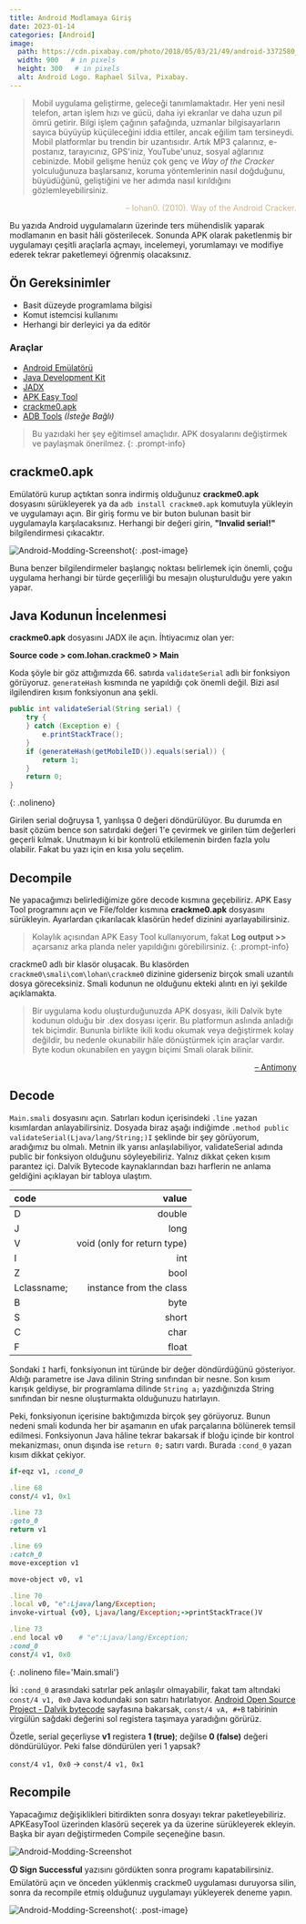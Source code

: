 ```yaml
---
title: Android Modlamaya Giriş
date: 2023-01-14
categories: [Android]
image:
  path: https://cdn.pixabay.com/photo/2018/05/03/21/49/android-3372580_960_720.png
  width: 900   # in pixels
  height: 300   # in pixels
  alt: Android Logo. Raphael Silva, Pixabay.
---
```


> Mobil uygulama geliştirme, geleceği tanımlamaktadır. Her yeni nesil telefon, artan işlem hızı ve gücü, daha iyi ekranlar ve daha uzun pil ömrü getirir. Bilgi işlem çağının şafağında, uzmanlar bilgisayarların sayıca büyüyüp küçüleceğini iddia ettiler, ancak eğilim tam tersineydi. Mobil platformlar bu trendin bir uzantısıdır. Artık MP3 çalarınız, e-postanız, tarayıcınız, GPS'iniz, YouTube'unuz, sosyal ağlarınız cebinizde. Mobil gelişme henüz çok genç ve *Way of the Cracker* yolculuğunuza başlarsanız, koruma yöntemlerinin nasıl doğduğunu, büyüdüğünü, geliştiğini ve her adımda nasıl kırıldığını gözlemleyebilirsiniz.

<p align="right" style="color: tan;">– lohan0. (2010). Way of the Android Cracker.</p>

Bu yazıda Android uygulamaların üzerinde ters mühendislik yaparak modlamanın en basit hâli gösterilecek. Sonunda APK olarak paketlenmiş bir uygulamayı çeşitli araçlarla açmayı, incelemeyi, yorumlamayı ve modifiye ederek tekrar paketlemeyi öğrenmiş olacaksınız.

## Ön Gereksinimler
- Basit düzeyde programlama bilgisi
- Komut istemcisi kullanımı
- Herhangi bir derleyici ya da editör

### Araçlar
- [Android Emülatörü](https://developer.android.com/design-for-safety/privacy-sandbox/download#:~:text=In%20Android%20Studio%2C%20go%20to,appears%2C%20and%20select%20Create%20device.)
- [Java Development Kit](https://www.oracle.com/java/technologies/downloads/)
- [JADX](https://github.com/skylot/jadx)
- [APK Easy Tool](https://forum.xda-developers.com/t/discontinued-windows-apk-easy-tool-v1-60-2022-06-23.3333960/)
- [crackme0.apk](https://www.dropbox.com/s/fm7exio5fwmlrlz/crackme0.apk?dl=0)
- [ADB Tools](https://developer.android.com/studio/releases/platform-tools) *(İsteğe Bağlı)*

> Bu yazıdaki her şey eğitimsel amaçlıdır. APK dosyalarını değiştirmek ve paylaşmak önerilmez.
{: .prompt-info}

## crackme0.apk

Emülatörü kurup açtıktan sonra indirmiş olduğunuz **crackme0.apk** dosyasını sürükleyerek ya da `adb install crackme0.apk` komutuyla yükleyin ve uygulamayı açın. Bir giriş formu ve bir buton bulunan basit bir uygulamayla karşılacaksınız. Herhangi bir değeri girin, **"Invalid serial!"** bilgilendirmesi çıkacaktır. 

![Android-Modding-Screenshot](https://dl.dropbox.com/s/2ze9495c2di38l9/Screenshot_1677066964.png){: .post-image}

Buna benzer bilgilendirmeler başlangıç noktası belirlemek için önemli, çoğu uygulama herhangi bir türde geçerliliği bu mesajın oluşturulduğu yere yakın yapar.

## Java Kodunun İncelenmesi

**crackme0.apk** dosyasını JADX ile açın. İhtiyacımız olan yer:

**Source code > com.lohan.crackme0 > Main**

Koda şöyle bir göz attığımızda 66. satırda `validateSerial` adlı bir fonksiyon görüyoruz. `generateHash` kısmında ne yapıldığı çok önemli değil. Bizi asıl ilgilendiren kısım fonksiyonun ana şekli.

```java
public int validateSerial(String serial) {
    try {
    } catch (Exception e) {
        e.printStackTrace();
    }
    if (generateHash(getMobileID()).equals(serial)) {
        return 1;
    }
    return 0;
}
```
{: .nolineno}

Girilen serial doğruysa 1, yanlışsa 0 değeri döndürülüyor. Bu durumda en basit çözüm bence son satırdaki değeri 1'e çevirmek ve girilen tüm değerleri geçerli kılmak. Unutmayın ki bir kontrolü etkilemenin birden fazla yolu olabilir. Fakat bu yazı için en kısa yolu seçelim.

## Decompile

Ne yapacağımızı belirlediğimize göre decode kısmına geçebiliriz. APK Easy Tool programını açın ve File/folder kısmına **crackme0.apk** dosyasını sürükleyin. Ayarlardan çıkarılacak klasörün hedef dizinini ayarlayabilirsiniz.

> Kolaylık açısından APK Easy Tool kullanıyorum, fakat **Log output >>** açarsanız arka planda neler yapıldığını görebilirsiniz. 
{: .prompt-info}

crackme0 adlı bir klasör oluşacak. Bu klasörden `crackme0\smali\com\lohan\crackme0` dizinine giderseniz birçok smali uzantılı dosya göreceksiniz. Smali kodunun ne olduğunu ekteki alıntı en iyi şekilde açıklamakta.

> Bir uygulama kodu oluşturduğunuzda APK dosyası, ikili Dalvik byte kodunun olduğu bir .dex dosyası içerir. Bu platformun aslında anladığı tek biçimdir. Bununla birlikte ikili kodu okumak veya değiştirmek kolay değildir, bu nedenle okunabilir hâle dönüştürmek için araçlar vardır. Byte kodun okunabilen en yaygın biçimi Smali olarak bilinir.

<p align="right"><a href="https://stackoverflow.com/a/30837786">– Antimony</a></p>

## Decode

`Main.smali` dosyasını açın. Satırları kodun içerisindeki `.line` yazan kısımlardan anlayabilirsiniz. Dosyada biraz aşağı indiğimde `.method public validateSerial(Ljava/lang/String;)I` şeklinde bir şey görüyorum, aradığımız bu olmalı. Metnin ilk yarısı anlaşılabiliyor, validateSerial adında public bir fonksiyon olduğunu söyleyebiliriz. Yalnız dikkat çeken kısım parantez içi. Dalvik Bytecode kaynaklarından bazı harflerin ne anlama geldiğini açıklayan bir tabloya ulaştım.

| code | value
| :-- | ----: |
| D | double
| J | long
| V | void (only for return type)
| I | int 
| Z | bool
| Lclassname; | instance from the class
| B | byte
| S | short
| C | char
| F | float

Sondaki `I` harfi, fonksiyonun int türünde bir değer döndürdüğünü gösteriyor. Aldığı parametre ise Java dilinin String sınıfından bir nesne. Son kısım karışık geldiyse, bir programlama dilinde `String a;` yazdığınızda String sınıfından bir nesne oluşturmakta olduğunuzu hatırlayın.

Peki, fonksiyonun içerisine baktığımızda birçok şey görüyoruz. Bunun nedeni smali kodunda her bir aşamanın en ufak parçalarına bölünerek temsil edilmesi. Fonksiyonun Java hâline tekrar bakarsak if bloğu içinde bir kontrol mekanizması, onun dışında ise `return 0;` satırı vardı. Burada `:cond_0` yazan kısım dikkat çekiyor. 

```ruby
if-eqz v1, :cond_0

.line 68
const/4 v1, 0x1

.line 73
:goto_0
return v1

.line 69
:catch_0
move-exception v1

move-object v0, v1

.line 70
.local v0, "e":Ljava/lang/Exception;
invoke-virtual {v0}, Ljava/lang/Exception;->printStackTrace()V

.line 73
.end local v0    # "e":Ljava/lang/Exception;
:cond_0
const/4 v1, 0x0
```
{: .nolineno file='Main.smali'}

İki `:cond_0` arasındaki satırlar pek anlaşılır olmayabilir, fakat tam altındaki `const/4 v1, 0x0` Java kodundaki son satırı hatırlatıyor. [Android Open Source Project - Dalvik bytecode](https://source.android.com/docs/core/runtime/dalvik-bytecode) sayfasına bakarsak, `const/4 vA, #+B` tabirinin virgülün sağdaki değerini sol registera taşımaya yaradığını görürüz. 

Özetle, serial geçerliyse **v1** registera **1 (true)**; değilse **0 (false)** değeri döndürülüyor. Peki false döndürülen yeri 1 yapsak? 

`const/4 v1, 0x0` → `const/4 v1, 0x1`

## Recompile

Yapacağımız değişiklikleri bitirdikten sonra dosyayı tekrar paketleyebiliriz. APKEasyTool üzerinden klasörü seçerek ya da üzerine sürükleyerek ekleyin. Başka bir ayarı değiştirmeden Compile seçeneğine basın. 

![Android-Modding-Screenshot](https://dl.dropbox.com/s/7prw488qfrmv9tj/sign.jpg)

**🛈 Sign Successful** yazısını gördükten sonra programı kapatabilirsiniz. Emülatörü açın ve önceden yüklenmiş crackme0 uygulaması duruyorsa silin, sonra da recompile etmiş olduğunuz uygulamayı yükleyerek deneme yapın.

![Android-Modding-Screenshot](https://dl.dropbox.com/s/p3bbvpaair9hwl3/Screenshot_1678188628.jpg){: .post-image}